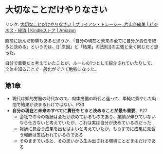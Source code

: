 # 大切なことだけやりなさい

リンク: [大切なことだけやりなさい | ブライアン・トレーシー, 片山奈緒美 | ビジネス・経済 | Kindleストア | Amazon](https://www.amazon.co.jp/dp/B01IHFLN7S/ref=dp-kindle-redirect?_encoding=UTF8&btkr=1)

直前に読んだ影響もあると思うが、「自分の現在と未来の全てに自分が責任を取ると決める」というのは、[[「原因」と「結果」の法則]]の主張と全く同じだと思った。

自分で重要だと考えていたことが、ルールの1つとして紹介されていたりして、全体を知ることで一般化ができて勉強になった。

## 第1章

- 現代は知的労働の時代なので、肉体労働の時代と違って、単純に費やした時間で結果が決まるわけではない、P23
- **自分の現在と未来のすべてに責任をとると決めることが最も重要**、P27
	- 会社での今の報酬は会社が決めているものであり、業績が伸びていないなら仕方ないと考えていたが、これは実は自分が決めているのだった
	- 報酬に見合う成果を出せばよいと考えていたが、もうすでに成果に見合う報酬は支払われているのである
	- そのままでいると、その思いから生み出される環境にとどまるだけである
